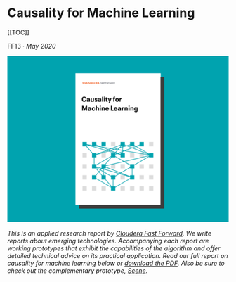 

# Causality for Machine Learning

[[TOC]]

FF13 · _May 2020_ 

![Causality for Machine Learning report cover](figures/ff13-cover-splash.png)

_This is an applied research report by <a href="https://www.cloudera.com/products/fast-forward-labs-research.html">Cloudera Fast Forward</a>. We write reports about emerging technologies.  Accompanying each report are working prototypes that exhibit the capabilities of the algorithm and offer detailed technical advice on its practical application. Read our full report on causality for machine learning below or <a href="/FF13-Causality_for_Machine_Learning-Cloudera_Fast_Forward.pdf" target="_blank" id="report-pdf-download">download the PDF</a>. Also be sure to check out the complementary prototype, [Scene](https://scene.fastforwardlabs.com)._
